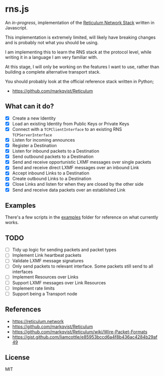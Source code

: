 # rns.js

An _in-progress_, implementation of the [Reticulum Network Stack](https://reticulum.network/) written in Javascript.

This implementation is extremely limited, will likely have breaking changes and is probably not what you should be using.

I am implementing this to learn the RNS stack at the protocol level, while writing it in a language I am very familiar with.

At this stage, I will only be working on the features I want to use, rather than building a complete alternative transport stack.

You should probably look at the official reference stack written in Python;

- https://github.com/markqvist/Reticulum

## What can it do?

- [x] Create a new Identity
- [x] Load an existing Identity from Public Keys or Private Keys
- [x] Connect with a `TCPClientInterface` to an existing RNS `TCPServerInterface`
- [x] Listen for incoming announces
- [x] Register a Destination
- [x] Listen for inbound packets to a Destination
- [x] Send outbound packets to a Destination
- [x] Send and receive opportunistic LXMF messages over single packets
- [x] Send and receive direct LXMF messages over an inbound Link
- [x] Accept inbound Links to a Destination
- [x] Create outbound Links to a Destination
- [x] Close Links and listen for when they are closed by the other side
- [x] Send and receive data packets over an established Link

## Examples

There's a few scripts in the [examples](./examples) folder for reference on what currently works.

## TODO

- [ ] Tidy up logic for sending packets and packet types
- [ ] Implement Link heartbeat packets
- [ ] Validate LXMF message signatures
- [ ] Only send packets to relevant interface. Some packets still send to all interfaces
- [ ] Implement Resources over Links
- [ ] Support LXMF messages over Link Resources
- [ ] Implement rate limits
- [ ] Support being a Transport node

## References

- https://reticulum.network
- https://github.com/markqvist/Reticulum
- https://github.com/markqvist/Reticulum/wiki/Wire-Packet-Formats
- https://gist.github.com/liamcottle/e85953bccd6a4f8b436ac4284b29af49

## License

MIT
